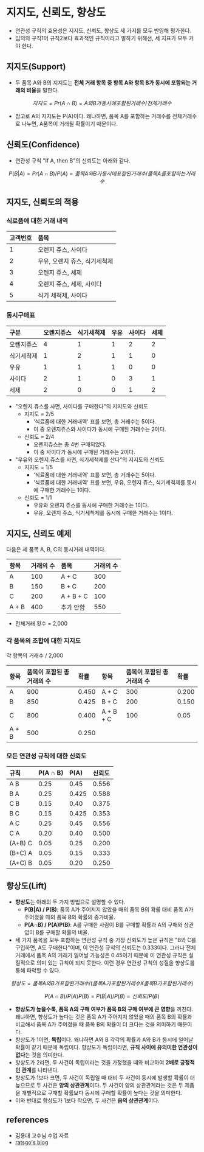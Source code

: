 # 지지도, 신뢰도, 향상도

* 연관성 규칙의 효용성은 지지도, 신뢰도, 향상도 세 가지를 모두 반영해 평가한다.
* 임의의 규칙1이 규칙2보다 효과적인 규칙이라고 말하기 위해선, 세 지표가 모두 커야 한다.

## 지지도\(Support\)

* 두 품목 A와 B의 지지도는 **전체 거래 항목 중 항목 A와 항목 B가 동시에 포함되는 거래의 비율**을 말한다.​

$$
지지도 = Pr(A ∩ B) = A와 B가 동시에 포함된 거래 수 / 전체 거래 수
$$

* 참고로 A의 지지도는 P\(A\)이다. 왜냐하면, 품목 A를 포함하는 거래수를 전체거래수로 나누면, A품목이 거래될 확률이기 때문이다.

## 신뢰도\(Confidence\)

* 연관성 규칙 "If A, then B"의 신뢰도는 아래와 같다.

$$
P(B|A) = Pr(A∩B) / P(A) 
= 품목 A와 B가 동시에 포함된 거래 수 / 품목 A를 포함하는 거래 수
$$

## 지지도, 신뢰도의 적용

### 식료품에 대한 거래 내역 <a id="undefined"></a>

| 고객번호 | 품목 |
| :--- | :--- |
| 1 | 오렌지 쥬스, 사이다 |
| 2 | 우유, 오렌지 쥬스, 식기세척제 |
| 3 | 오렌지 쥬스, 세제 |
| 4 | 오렌지 쥬스, 세제, 사이다 |
| 5 | 식기 세척제, 사이다 |

### 동시구매표 <a id="2-3"></a>

| 구분 | 오렌지쥬스 | 식기세척제 | 우유 | 사이다 | 세제 |
| :--- | :--- | :--- | :--- | :--- | :--- |
| 오렌지쥬스 | 4 | 1 | 1 | 2 | 2 |
| 식기세척제 | 1 | 2 | 1 | 1 | 0 |
| 우유 | 1 | 1 | 1 | 0 | 0 |
| 사이다 | 2 | 1 | 0 | 3 | 1 |
| 세제 | 2 | 0 | 0 | 1 | 2 |

* "오렌지 쥬스를 사면, 사이다를 구매한다"의 지지도와 신뢰도
  * 지지도 = 2/5
    * '식료품에 대한 거래내역' 표를 보면, 총 거래수는 5이다.
    * 이 중 오렌지쥬스와 사이다가 동시에 구매된 거래수는 2이다.
  * 신뢰도 = 2/4
    * 오렌지쥬스는 총 4번 구매되었다.
    * 이 중 사이다가 동시에 구매된 거래수는 2이다.
* "우유와 오렌지 쥬스를 사면, 식기세척제를 산다"의 지지도와 신뢰도
  * 지지도 = 1/5
    * '식료품에 대한 거래내역' 표를 보면, 총 거래수는 5이다.
    * '식료품에 대한 거래내역' 표를 보면, 우유, 오렌지  쥬스, 식기세척제를 동시에 구매한 거래수는 1이다.
  * 신뢰도 = 1/1
    * 우유와 오렌지 쥬스를 동시에 구매한 거래수는 1이다.
    * 우유, 오렌지 쥬스, 식기세척제를 동시에 구매한 거래수는 1이다.

## 지지도, 신뢰도 예제

다음은 세 품목 A, B, C의 동시거래 내역이다.

| 항목 | 거래의 수 | 품목 | 거래의 수 |
| :--- | :--- | :--- | :--- |
| A | 100 | A + C | 300 |
| B | 150 | B + C | 200 |
| C | 200 | A + B + C | 100 |
| A + B | 400 | 추가 안함 | 550 |

* 전체거래 횟수 = 2,000

### 각 품목의 조합에 대한 지지도

각 항목의 거래수 / 2,000

| 항목 | 품목이 포함된 총 거래의 수 | 확률 | 항목 | 품목이 포함된 총 거래의 수 | 확률 |
| :--- | :--- | :--- | :--- | :--- | :--- |
| A | 900 | 0.450 | A + C | 300 | 0.200 |
| B | 850 | 0.425 | B + C | 200 | 0.150 |
| C | 800 | 0.400 | A + B + C | 100 | 0.05 |
| A + B | 500 | 0.250 |  |  |  |

### 모든 연관성 규칙에 대한 신뢰도

| 규칙 | P\(A ∩ B\) | P\(A\) | 신뢰도 |
| :--- | :--- | :--- | :--- |
| A  B | 0.25 | 0.45 | 0.556 |
| B  A | 0.25 | 0.425 | 0.588 |
| C  B | 0.15 | 0.40 | 0.375 |
| B  C | 0.15 | 0.425 | 0.353 |
| A  C | 0.25 | 0.45 | 0.556 |
| C  A | 0.20 | 0.40 | 0.500 |
| \(A+B\)  C | 0.05 | 0.25 | 0.200 |
| \(B+C\)  A | 0.05 | 0.15 | 0.333 |
| \(A+C\)  B | 0.05 | 0.20 | 0.250 |

## 향상도\(Lift\)

* **향상도**는 아래의 두 가지 방법으로 설명할 수 있다.
  * **P\(B\|A\) / P\(B\)**: 품목 A가 주어지지 않았을 때의 품목 B의 확률 대비 품목 A가 주어졌을 때의 품목 B의 확률의 증가비율. 
  * **P\(A∩B\) / P\(A\)P\(B\)**: A를 구매한 사람이 B를 구매할 확률과 A의 구매와 상관없이 B를 구매할 확률의 비율.
* 세 가지 품목을 모두 포함하는 연관성 규칙 중 가장 신뢰도가 높은 규칙은 "B와 C를 구입하면, A도 구매한다"이며, 이 연관성 규칙의 신뢰도는 0.333이다. 그러나 전체 거래에서 품목 A의 거래가 일어날 가능성은 0.45이기 때문에 이 연관성 규칙은 실질적으로 의미 있는 규칙이 되지 못한다. 이런 경우 연관성 규칙의 성질을 향상도를 통해 파악할 수 있다.

$$
향상도 = 품목 A와 B가 포함된 거래 수 / (품목 A가 포함된 거래수 X 품목 B가 포함된 거래수)
$$

$$
P(A∩B) / P(A) P(B) = P(B|A)/P(B) = 신뢰도/P(B)
$$

* **향상도가 높을수록, 품목 A의 구매 여부가 품목 B의 구매 여부에 큰 영향**을 끼친다. 왜냐하면, 향상도가 높다는 것은 품목 A가 주어지지 않았을 때의 품목 B의 확률과 비교해서 품목 A가 주어졌을 때 품목 B의 확률이 더 크다는 것을 의미하기 때문이다.
* 향상도가 1이면, **독립**이다. 왜냐하면 A와 B 각각의 확률과 A와 B가 동시에 일어날 확률이 같기 때문에 독립이다. 향상도가 독립이라면, **규칙 사이에 유의미한 연관성이 없다**는 것을 의미한다.
* 향상도가 2라면, 두 사건이 독립이라는 것을 가정했을 때와 비교하여 **2배로 긍정적인 관계**를 나타낸다.
* 향상도가 1보다 크면, 두 사건이 독립일 때 대비 두 사건이 동시에 발생할 확률이 더 높으므로 두 사건은 **양의 상관관계**이다. 두 사건이 양의 상관관계라는 것은 두 제품을 개별적으로 구매할 확률보다 동시에 구매할 확률이 높다는 것을 의미한다. 
* 이와 반대로 향상도가 1보다 작으면, 두 사건은 **음의 상관관계**이다.

## references

* 김용대 교수님 수업 자료
* [ratsgo's blog](https://ratsgo.github.io/machine%20learning/2017/04/08/apriori/)

